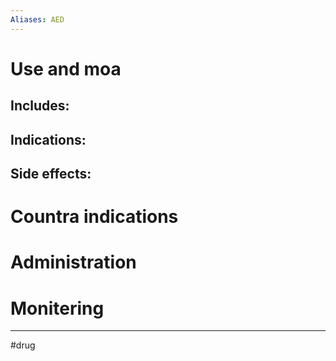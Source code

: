 ```yaml
---
Aliases: AED
---
```

# Use and moa
## Includes:
## Indications:
## Side effects:
# Countra indications
# Administration 
# Monitering 

---
#drug 